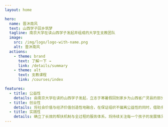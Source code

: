 ```yaml
---
layout: home

hero:
  name: 晋沐南风
  text: 山西学子回乡筑梦
  tagline: 南京大学在读山西学子发起并组成的大学生支教团队
  image:
    src: /img/logo/logo-with-name.png
    alt: 晋沐南风
  actions:
    - theme: brand
      text: 了解一下 →
      link: /details/summary
    - theme: alt
      text: 支教课程
      link: /courses/index

features:
  - title: 公益性
    details: 由南京大学在读的山西学子发起，立志于寒暑假回到家乡为山西省广灵县的部分学生提供学习、生活上的帮助。
  - title: 创业性
    details: 将社会价值与经济价值创造性地融合，在保证组织不偏离公益性的同时，借助多种商业手段来实现项目组织的自我造血。
  - title: 实践性
    details: 确立了长效的帮扶机制与全过程的服务体系，将持续关注每一个孩子的发展情况，采取点对点的模式为学子的生活助力。
---
```

